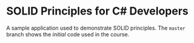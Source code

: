 # SOLID Principles for C# Developers

A sample application used to demonstrate SOLID principles. The `master` branch shows the *initial* code used in the course. 
